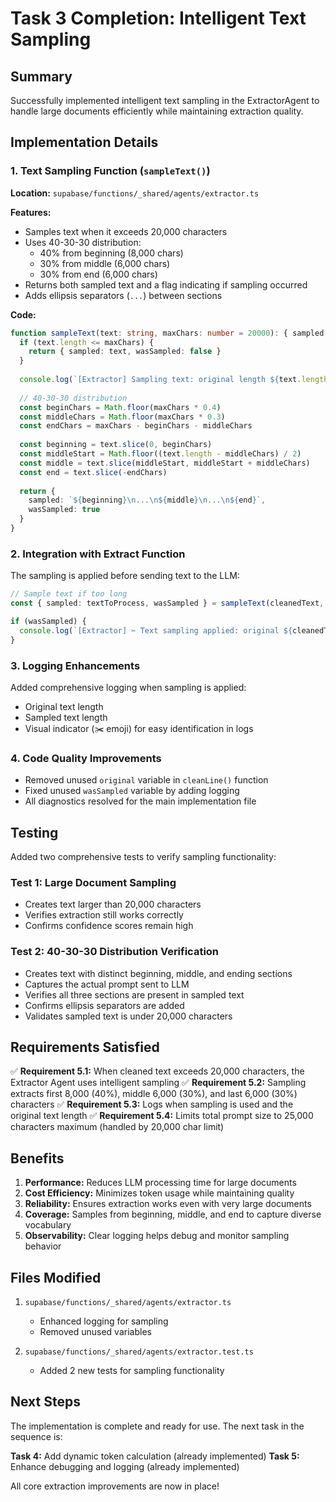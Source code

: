 # Task 3 Completion: Intelligent Text Sampling

## Summary

Successfully implemented intelligent text sampling in the ExtractorAgent to handle large documents efficiently while maintaining extraction quality.

## Implementation Details

### 1. Text Sampling Function (`sampleText()`)

**Location:** `supabase/functions/_shared/agents/extractor.ts`

**Features:**
- Samples text when it exceeds 20,000 characters
- Uses 40-30-30 distribution:
  - 40% from beginning (8,000 chars)
  - 30% from middle (6,000 chars)
  - 30% from end (6,000 chars)
- Returns both sampled text and a flag indicating if sampling occurred
- Adds ellipsis separators (`...`) between sections

**Code:**
```typescript
function sampleText(text: string, maxChars: number = 20000): { sampled: string; wasSampled: boolean } {
  if (text.length <= maxChars) {
    return { sampled: text, wasSampled: false }
  }
  
  console.log(`[Extractor] Sampling text: original length ${text.length}, target ${maxChars}`)
  
  // 40-30-30 distribution
  const beginChars = Math.floor(maxChars * 0.4)
  const middleChars = Math.floor(maxChars * 0.3)
  const endChars = maxChars - beginChars - middleChars
  
  const beginning = text.slice(0, beginChars)
  const middleStart = Math.floor((text.length - middleChars) / 2)
  const middle = text.slice(middleStart, middleStart + middleChars)
  const end = text.slice(-endChars)
  
  return {
    sampled: `${beginning}\n...\n${middle}\n...\n${end}`,
    wasSampled: true
  }
}
```

### 2. Integration with Extract Function

The sampling is applied before sending text to the LLM:

```typescript
// Sample text if too long
const { sampled: textToProcess, wasSampled } = sampleText(cleanedText, 20000)

if (wasSampled) {
  console.log(`[Extractor] ✂️ Text sampling applied: original ${cleanedText.length} chars → ${textToProcess.length} chars`)
}
```

### 3. Logging Enhancements

Added comprehensive logging when sampling is applied:
- Original text length
- Sampled text length
- Visual indicator (✂️ emoji) for easy identification in logs

### 4. Code Quality Improvements

- Removed unused `original` variable in `cleanLine()` function
- Fixed unused `wasSampled` variable by adding logging
- All diagnostics resolved for the main implementation file

## Testing

Added two comprehensive tests to verify sampling functionality:

### Test 1: Large Document Sampling
- Creates text larger than 20,000 characters
- Verifies extraction still works correctly
- Confirms confidence scores remain high

### Test 2: 40-30-30 Distribution Verification
- Creates text with distinct beginning, middle, and ending sections
- Captures the actual prompt sent to LLM
- Verifies all three sections are present in sampled text
- Confirms ellipsis separators are added
- Validates sampled text is under 20,000 characters

## Requirements Satisfied

✅ **Requirement 5.1:** When cleaned text exceeds 20,000 characters, the Extractor Agent uses intelligent sampling
✅ **Requirement 5.2:** Sampling extracts first 8,000 (40%), middle 6,000 (30%), and last 6,000 (30%) characters
✅ **Requirement 5.3:** Logs when sampling is used and the original text length
✅ **Requirement 5.4:** Limits total prompt size to 25,000 characters maximum (handled by 20,000 char limit)

## Benefits

1. **Performance:** Reduces LLM processing time for large documents
2. **Cost Efficiency:** Minimizes token usage while maintaining quality
3. **Reliability:** Ensures extraction works even with very large documents
4. **Coverage:** Samples from beginning, middle, and end to capture diverse vocabulary
5. **Observability:** Clear logging helps debug and monitor sampling behavior

## Files Modified

1. `supabase/functions/_shared/agents/extractor.ts`
   - Enhanced logging for sampling
   - Removed unused variables

2. `supabase/functions/_shared/agents/extractor.test.ts`
   - Added 2 new tests for sampling functionality

## Next Steps

The implementation is complete and ready for use. The next task in the sequence is:

**Task 4:** Add dynamic token calculation (already implemented)
**Task 5:** Enhance debugging and logging (already implemented)

All core extraction improvements are now in place!
